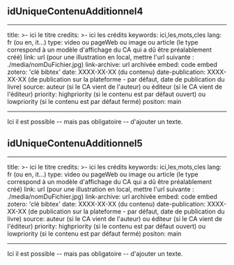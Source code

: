 <!-- si pas de contenu additionnel, supprimer ce fichier markdown.-->

## idUniqueContenuAdditionnel4 <!--choisir un ID unique sans espace, sans accent -->

---
title: >-
   ici le titre
credits: >-
   ici les crédits
keywords: ici,les,mots,cles
lang: fr (ou en, it...)
type: video ou pageWeb ou image ou article (le type correspond à un modèle d'affichage du CA qui a dû être préalablement créé)
link: url (pour une illustration en local, mettre l'url suivante : ./media/nomDuFichier.jpg)
link-archive: url archivée
embed: code embed
zotero: 'clé bibtex'
date: XXXX-XX-XX (du contenu)
date-publication: XXXX-XX-XX (de publication sur la plateforme - par défaut, date de publication du livre)
source: auteur (si le CA vient de l'auteur) ou éditeur (si le CA vient de l'éditeur)
priority: highpriority (si le contenu est par défaut ouvert) ou lowpriority (si le contenu est par défaut fermé)
positon: main

---

Ici il est possible -- mais pas obligatoire -- d'ajouter un texte.


## idUniqueContenuAdditionnel5

---
title: >-
   ici le titre
credits: >-
   ici les crédits
keywords: ici,les,mots,cles
lang: fr (ou en, it...)
type: video ou pageWeb ou image ou article (le type correspond à un modèle d'affichage du CA qui a dû être préalablement créé)
link: url (pour une illustration en local, mettre l'url suivante : ./media/nomDuFichier.jpg)
link-archive: url archivée
embed: code embed
zotero: 'clé bibtex'
date: XXXX-XX-XX (du contenu)
date-publication: XXXX-XX-XX (de publication sur la plateforme - par défaut, date de publication du livre)
source: auteur (si le CA vient de l'auteur) ou éditeur (si le CA vient de l'éditeur)
priority: highpriority (si le contenu est par défaut ouvert) ou lowpriority (si le contenu est par défaut fermé)
positon: main

---

Ici il est possible -- mais pas obligatoire -- d'ajouter un texte.

